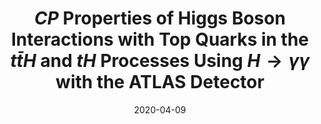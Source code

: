 ---
title: "$CP$ Properties of Higgs Boson Interactions with Top Quarks in the $t\\bar{t}H$ and $tH$ Processes Using $H \\rightarrow \\gamma\\gamma$ with the ATLAS Detector"
date: 2020-04-09
venue: Phys. Rev. Lett. 125 (2020) 061802
link: https://doi.org/10.1103/PhysRevLett.125.061802
inspire_id: 1790698
authors: ATLAS Collaboration
---